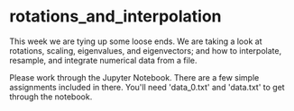 # rotations_and_interpolation

This week we are tying up some loose ends. We are taking a look at rotations, scaling, eigenvalues, and eigenvectors; and how to interpolate, resample, and integrate numerical data from a file.

Please work through the Jupyter Notebook. There are a few simple assignments included in there. You'll need 'data_0.txt' and 'data.txt' to get through the notebook. 
